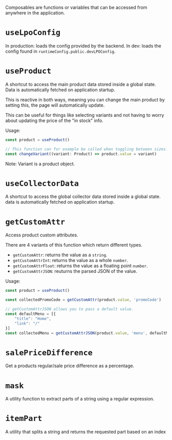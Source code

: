 Composables are functions or variables that can be accessed from anywhere in the application.


# `useLpoConfig`
In production: loads the config provided by the backend.
In dev: loads the config found in `runtimeConfig.public.devLPOConfig`.

# `useProduct`
A shortcut to access the main product data stored inside a global state.
Data is automatically fetched on application startup.

This is reactive in both ways, meaning you can change the main product by setting this, the page will automatically update.

This can be useful for things like selecting variants and not having to worry about updating the price of the "in stock" info.

Usage:
``` typescript
const product = useProduct()

// This function can for example be called when toggling between sizes.
const changeVariant((variant: Product) => product.value = variant)
```
Note: Variant is a product object.


# `useCollectorData`
A shortcut to access the global collector data stored inside a global state. data is automatically fetched on application startup.

# `getCustomAttr`
Access product custom attributes.

There are 4 variants of this function which return different types.
- `getCustomAttr`: returns the value as a `string`.
- `getCustomAttrInt`: returns the value as a whole `number`.
- `getCustomAttrFloat`: returns the value as a floating point `number`.
- `getCustomAttrJSON`: reuturns the parsed JSON of the value.

Usage:
``` typescript
const product = useProduct()

const collectedPromoCode = getCustomAttr(product.value, 'promoCode')

// getCustomAttrJSON allows you to pass a default value.
const defaultMenu = [{
    "title": "Home",
    "link": "/"
}]
const collectedMenu = getCustomAttrJSON(product.value, 'menu', defaultMenu)
```

# `salePriceDifference` 
Get a products regular/sale price difference as a percentage.

# `mask`
A utility function to extract parts of a string using a regular expression.


# `itemPart` 
A utility that splits a string and returns the requested part based on an index
